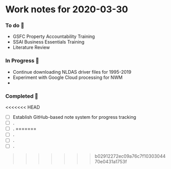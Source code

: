 # Work notes for 2020-03-30 
### To do :green_book: 
* GSFC Property Accountability Training
* SSAI Business Essentials Training
* Literature Review
### In Progress :ledger: 
* Continue downloading NLDAS driver files for 1995-2019
* Experiment with Google Cloud processing for NWM
* 
### Completed :closed_book: 
<<<<<<< HEAD
- [ ] Establish GitHub-based note system for progress tracking
- [ ] . 
- [ ] . 
=======
- [ ] .
- [ ] .
- [ ] .
>>>>>>> b02912272ec09a76c7f1030304470e0431a1753f
